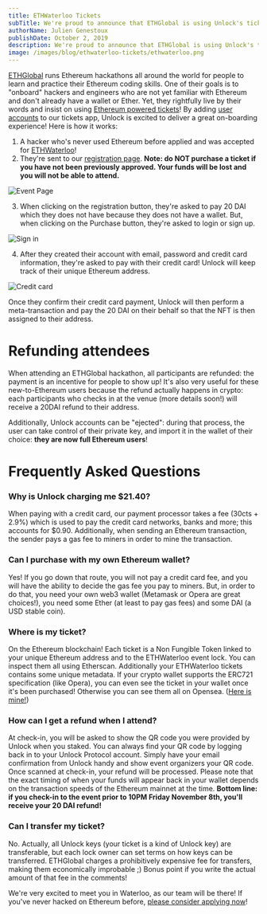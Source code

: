 ```yaml
---
title: ETHWaterloo Tickets
subTitle: We're proud to announce that ETHGlobal is using Unlock's ticket application for its ETHWaterloo hackathon, for crypto and non crypto users alike!
authorName: Julien Genestoux
publishDate: October 2, 2019
description: We're proud to announce that ETHGlobal is using Unlock's ticket application for its ETHWaterloo hackathon, for crypto and non crypto users alike!
image: /images/blog/ethwaterloo-tickets/ethwaterloo.png
---
```


[ETHGlobal](https://ethglobal.co/) runs Ethereum hackathons all around the world for people to learn and practice their Ethereum coding skills. One of their goals is to "onboard" hackers and engineers who are not yet familiar with Ethereum and don't already have a wallet or Ether. Yet, they rightfully live by their words and insist on using [Ethereum powered tickets](https://unlock-protocol.com/blog/introducing-tickets/)! By adding [user accounts](https://unlock-protocol.com/blog/unlock-user-accounts/) to our tickets app, Unlock is excited to deliver a great on-boarding experience! Here is how it works:

1. A hacker who's never used Ethereum before applied and was accepted for [ETHWaterloo](https://ethwaterloo.com/)!
2. They're sent to our [registration page](https://bit.ly/2ozn9iI). **Note: do NOT purchase a ticket if you have not been previously approved. Your funds will be lost and you will not be able to attend.**

![Event Page](/images/blog/ethwaterloo-tickets/event-page.png)

3. When clicking on the registration button, they're asked to pay 20 DAI which they does not have because they does not have a wallet. But, when clicking on the Purchase button, they're asked to login or sign up.

![Sign in](/images/blog/ethwaterloo-tickets/sign-in.png)

4. After they created their account with email, password and credit card information, they're asked to pay with their credit card! Unlock will keep track of their unique Ethereum address.

![Credit card](/images/blog/ethwaterloo-tickets/credit-card.png)

Once they confirm their credit card payment, Unlock will then perform a meta-transaction and pay the 20 DAI on their behalf so that the NFT is then assigned to their address.

# Refunding attendees

When attending an ETHGlobal hackathon, all participants are refunded: the payment is an incentive for people to show up! It's also very useful for these new-to-Ethereum users because the refund actually happens in crypto: each participants who checks in at the venue (more details soon!) will receive a 20DAI refund to their address.

Additionally, Unlock accounts can be "ejected": during that process, the user can take control of their private key, and import it in the wallet of their choice: **they are now full Ethereum users**!

# Frequently Asked Questions

### Why is Unlock charging me $21.40?

When paying with a credit card, our payment processor takes a fee (30cts + 2.9%) which is used to pay the credit card networks, banks and more; this accounts for $0.90. Additionally, when sending an Ethereum transaction, the sender pays a gas fee to miners in order to mine the transaction.

### Can I purchase with my own Ethereum wallet?

Yes! If you go down that route, you will not pay a credit card fee, and you will have the ability to decide the gas fee you pay to miners. But, in order to do that, you need your own web3 wallet (Metamask or Opera are great choices!), you need some Ether (at least to pay gas fees) and some DAI (a USD stable coin).

### Where is my ticket?

On the Ethereum blockchain! Each ticket is a Non Fungible Token linked to your unique Ethereum address and to the ETHWaterloo event lock. You can inspect them all using Etherscan. Additionally your ETHWaterloo tickets contains some unique metadata. If your crypto wallet supports the ERC721 specification (like Opera), you can even see the ticket in your wallet once it's been purchased! Otherwise you can see them all on Opensea. ([Here is mine!](https://opensea.io/assets/0xB0ad425cA5792DD4C4Af9177c636e5b0e6c317BF/4))

### How can I get a refund when I attend?

At check-in, you will be asked to show the QR code you were provided by Unlock when you staked. You can always find your QR code by logging back in to your Unlock Protocol account. Simply have your email confirmation from Unlock handy and show event organizers your QR code. Once scanned at check-in, your refund will be processed. Please note that the exact timing of when your funds will appear back in your wallet depends on the transaction speeds of the Ethereum mainnet at the time. **Bottom line: if you check-in to the event prior to 10PM Friday November 8th, you'll receive your 20 DAI refund!**

### Can I transfer my ticket?

No. Actually, all Unlock keys (your ticket is a kind of Unlock key) are transferable, but each lock owner can set terms on how keys can be transferred. ETHGlobal charges a prohibitively expensive fee for transfers, making them economically improbable ;) Bonus point if you write the actual amount of that fee in the comments!


We're very excited to meet you in Waterloo, as our team will be there! If you've never hacked on Ethereum before, [please consider applying now](https://airtable.com/shrrUrSEzT4xrYuyC)!